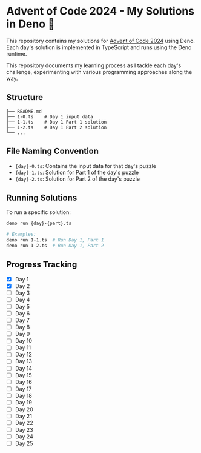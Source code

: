 # Advent of Code 2024 - My Solutions in Deno 🦕
This repository contains my solutions for [Advent of Code 2024](https://adventofcode.com/2024) using Deno. Each day's solution is implemented in TypeScript and runs using the Deno runtime.

This repository documents my learning process as I tackle each day's challenge, experimenting with various programming approaches along the way.

## Structure

```
├── README.md
├── 1-0.ts    # Day 1 input data
├── 1-1.ts    # Day 1 Part 1 solution
├── 1-2.ts    # Day 1 Part 2 solution
└── ...
```

## File Naming Convention
- `{day}-0.ts`: Contains the input data for that day's puzzle
- `{day}-1.ts`: Solution for Part 1 of the day's puzzle
- `{day}-2.ts`: Solution for Part 2 of the day's puzzle

## Running Solutions

To run a specific solution:
```bash
deno run {day}-{part}.ts

# Examples:
deno run 1-1.ts  # Run Day 1, Part 1
deno run 1-2.ts  # Run Day 1, Part 2
```

## Progress Tracking

- [x] Day 1
- [x] Day 2
- [ ] Day 3
- [ ] Day 4
- [ ] Day 5
- [ ] Day 6
- [ ] Day 7
- [ ] Day 8
- [ ] Day 9
- [ ] Day 10
- [ ] Day 11
- [ ] Day 12
- [ ] Day 13
- [ ] Day 14
- [ ] Day 15
- [ ] Day 16
- [ ] Day 17
- [ ] Day 18
- [ ] Day 19
- [ ] Day 20
- [ ] Day 21
- [ ] Day 22
- [ ] Day 23
- [ ] Day 24
- [ ] Day 25
